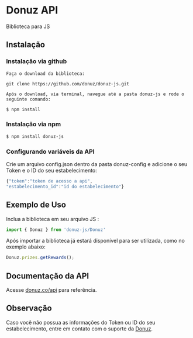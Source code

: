 # Donuz API
Biblioteca para JS

## Instalação
### Instalação via github
    Faça o download da biblioteca:

~~~
git clone https://github.com/donuz/donuz-js.git
~~~

    Após o download, via terminal, navegue até a pasta donuz-js e rode o seguinte comando: 

```bash
$ npm install
```
### Instalação via npm 
```bash
$ npm install donuz-js
```


### Configurando variáveis da API

Crie um arquivo config.json dentro da pasta donuz-config e adicione o seu Token e o ID do seu estabelecimento:

```js
{"token":"token de acesso a api",
"estabelecimento_id":"id do estabelecimento"}
```


## Exemplo de Uso
Inclua a biblioteca em seu arquivo JS :
```js
import { Donuz } from 'donuz-js/Donuz'
```

Após importar a biblioteca já estará disponível para ser utilizada, como no exemplo abaixo:

```js
Donuz.prizes.getRewards();
```

## Documentação da API

Acesse [donuz.co/api](http://donuz.co/api) para referência.

## Observação

Caso você não possua as informações do Token ou ID do seu estabelecimento, entre em contato com o suporte da [Donuz](http://www.donuz.com.br/).
